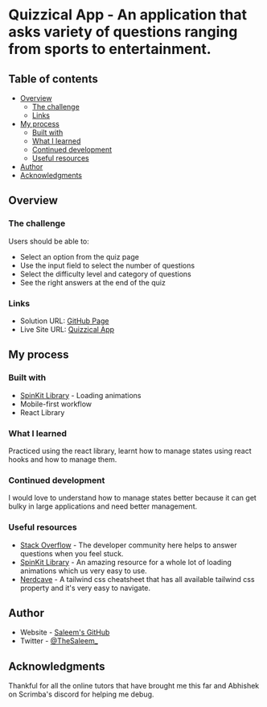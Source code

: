 # Quizzical App - An application that asks variety of questions ranging from sports to entertainment.
 

## Table of contents

- [Overview](#overview)
  - [The challenge](#the-challenge)
  - [Links](#links)
- [My process](#my-process)
  - [Built with](#built-with)
  - [What I learned](#what-i-learned)
  - [Continued development](#continued-development)
  - [Useful resources](#useful-resources)
- [Author](#author)
- [Acknowledgments](#acknowledgments)


## Overview

### The challenge

Users should be able to:

- Select an option from the quiz page
- Use the input field to select the number of questions
- Select the difficulty level and category of questions
- See the right answers at the end of the quiz


### Links

- Solution URL: [GitHub Page](https://github.com/Thesaleem/quizzical-app)
- Live Site URL: [Quizzical App](https://quizzicalapp-s.netlify.app/)

## My process

### Built with

- [SpinKit Library](https://tobiasahlin.com/spinkit/) - Loading animations
- Mobile-first workflow
- React Library




### What I learned

Practiced using the react library, learnt how to manage states using react hooks and how to manage them.


### Continued development

I would love to understand how to manage states better because it can get bulky in large applications and need better management.


### Useful resources

- [Stack Overflow](https://stackoverflow.com/) - The developer community here helps to answer questions when you feel stuck.
- [SpinKit Library](https://tobiasahlin.com/spinkit/) - An amazing resource for a whole lot of loading animations which us very easy to use.
- [Nerdcave](https://nerdcave.com/tailwind-cheat-sheet) - A tailwind css cheatsheet that has all available tailwind css property and it's very easy to navigate.


## Author

- Website - [Saleem's GitHub](https://github.com/Thesaleem)
- Twitter - [@TheSaleem_](https://www.twitter.com/thesaleem_)


## Acknowledgments

Thankful for all the online tutors that have brought me this far and Abhishek on Scrimba's discord for helping me debug.


